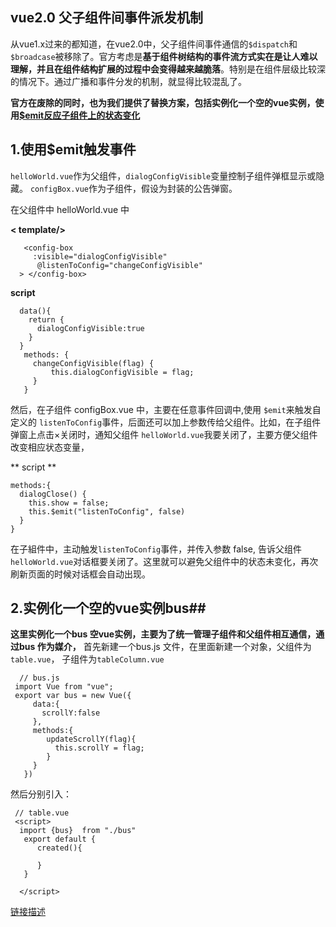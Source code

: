 ## vue2.0 父子组件间事件派发机制 ##

从vue1.x过来的都知道，在vue2.0中，父子组件间事件通信的`$dispatch`和`$broadcase`被移除了。官方考虑是**基于组件树结构的事件流方式实在是让人难以理解，并且在组件结构扩展的过程中会变得越来越脆落**。特别是在组件层级比较深的情况下。通过广播和事件分发的机制，就显得比较混乱了。

  **官方在废除的同时，也为我们提供了替换方案，包括实例化一个空的vue实例，使用[$emit反应子组件上的状态变化](https://cn.vuejs.org/v2/guide/migration.html?#dispatch-和-broadcast-替换)**

  ## 1.使用$emit触发事件 ##
  `helloWorld.vue`作为父组件，`dialogConfigVisible`变量控制子组件弹框显示或隐藏。
  `configBox.vue`作为子组件，假设为封装的公告弹窗。


   在父组件中 helloWorld.vue 中

**< template/>**

```
   <config-box
     :visible="dialogConfigVisible"                
      @listenToConfig="changeConfigVisible"
  > </config-box>

  ```

 **script**
  ```
    data(){
      return {
        dialogConfigVisible:true
      }
    }
     methods: {
       changeConfigVisible(flag) {
           this.dialogConfigVisible = flag;
       }
     }
  ```

然后，在子组件 configBox.vue 中，主要在任意事件回调中,使用 `$emit`来触发自定义的 `listenToConfig`事件，后面还可以加上参数传给父组件。比如，在子组件弹窗上点击×关闭时，通知父组件 `helloWorld.vue`我要关闭了，主要方便父组件改变相应状态变量，

** script **
```
methods:{
  dialogClose() {
    this.show = false;
    this.$emit("listenToConfig", false)
  }
}

```
 在子組件中，主动触发`listenToConfig`事件，并传入参数 false, 告诉父组件 `helloWorld.vue`对话框要关闭了。这里就可以避免父组件中的状态未变化，再次刷新页面的时候对话框会自动出现。

## 2.实例化一个空的vue实例bus##
**这里实例化一个bus 空vue实例，主要为了统一管理子组件和父组件相互通信，通过bus 作为媒介，**
首先新建一个bus.js 文件，在里面新建一个对象，父组件为`table.vue`， 子组件为`tableColumn.vue`
```
  // bus.js
 import Vue from "vue";
 export var bus = new Vue({
     data:{
       scrollY:false
     },
     methods:{
        updateScrollY(flag){
          this.scrollY = flag;
        }
     }
   })
```
然后分别引入：
```
 // table.vue
 <script>
  import {bus}  from "./bus"
   export default {
      created(){
        
      }
   }

  </script>

```





[链接描述][1]


  [1]: https://mp.weixin.qq.com/s/vD0E5YzBtk9w7ZeddtXy1Q
